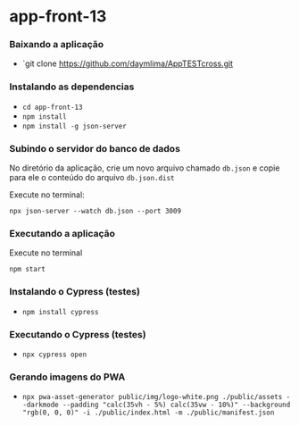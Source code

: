 # app-front-13


### Baixando a aplicação
- `git clone https://github.com/daymlima/AppTESTcross.git

### Instalando as dependencias
- `cd app-front-13`
- `npm install`
- `npm install -g json-server`

### Subindo o servidor do banco de dados
No diretório da aplicação, crie um novo arquivo chamado `db.json` e copie para ele o conteúdo do arquivo `db.json.dist`

Execute no terminal:
```shell
npx json-server --watch db.json --port 3009
```

### Executando a aplicação
Execute no terminal
```shell
npm start
```

### Instalando o Cypress (testes)
- `npm install cypress`

### Executando o Cypress (testes)
- `npx cypress open`

### Gerando imagens do PWA
- `npx pwa-asset-generator public/img/logo-white.png ./public/assets --darkmode --padding "calc(35vh - 5%) calc(35vw - 10%)" --background "rgb(0, 0, 0)" -i ./public/index.html -m ./public/manifest.json`
